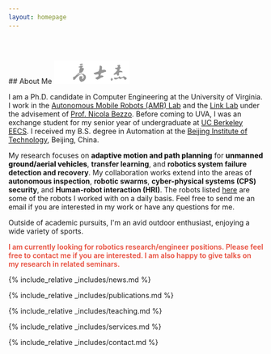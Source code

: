 ```yaml
---
layout: homepage
---
```


<h1 id="about-me"></h1>

<h2 style="margin: 60px 0px 10px;"> </h2>
## About Me <img src='assets/img/Shijie_name.png' alt='drawing' width='150px'/>

I am a Ph.D. candidate in Computer Engineering at the University of Virginia. I work in the <a href="https://www.bezzorobotics.com/"  target="_blank">Autonomous Mobile Robots (AMR) Lab</a> and the <a href="https://engineering.virginia.edu/link-lab" target="_blank">Link Lab</a> under the advisement of <a href="https://engineering.virginia.edu/faculty/nicola-bezzo" target="_blank">Prof. Nicola Bezzo</a>. Before coming to UVA, I was an exchange student for my senior year of undergraduate at <a href="https://eecs.berkeley.edu/" target="_blank">UC Berkeley EECS</a>. I received my B.S. degree in Automation at the [Beijing Institute of Technology](https://english.bit.edu.cn/), Beijing, China.

My research focuses on <strong style="font-weight:800">adaptive motion and path planning</strong> for <strong style="font-weight:800">unmanned ground/aerial vehicles</strong>, <strong style="font-weight:700">transfer learning</strong>, and <strong style="font-weight:700">robotics system failure detection and recovery</strong>. My collaboration works extend into the areas of <strong style="font-weight:700">autonomous inspection</strong>, <strong style="font-weight:700">robotic swarms</strong>, <strong style="font-weight:700">cyber-physical systems (CPS) security</strong>, and <strong style="font-weight:700">Human-robot interaction (HRI)</strong>. The robots listed <a href="https://www.bezzorobotics.com/lab-robots" target="_blank">here</a> are some of the robots I worked with on a daily basis. Feel free to send me an email if you are interested in my work or have any questions for me.

Outside of academic pursuits, I'm an avid outdoor enthusiast, enjoying a wide variety of sports.


<strong style="color:#e74d3c; font-weight:600"><strong style="color:#e74d3c; font-weight:600">I am currently looking for robotics research/engineer positions. Please feel free to contact me if you are interested. I am also happy to give talks on my research in related seminars.</strong></strong>

{% include_relative _includes/news.md %}

{% include_relative _includes/publications.md %}

{% include_relative _includes/teaching.md %}

<!-- {% include_relative _includes/talks.md %} -->

{% include_relative _includes/services.md %}

{% include_relative _includes/contact.md %}
